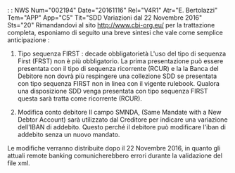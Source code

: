  :  : NWS Num="002194" Date="20161116" Rel="V4R1" Atr="E. Bertolazzi" Tem="APP" App="C5" Tit="SDD Variazioni dal 22 Novembre 2016" Sts="20"
Rimandandovi al sito http://www.cbi-org.eu/ per la trattazione completa, esponiamo di seguito una breve sintesi che vale come semplice anticipazione : 

1) Tipo sequenza FIRST :  decade obbligatorietà
   L'uso del tipo di sequenza First (FRST) non è più obbligatorio.
   La prima presentazione può essere presentata con il tipo di sequenza ricorrente (RCUR) e la    la Banca del Debitore non dovrà più respingere una collezione SDD  se presentata con tipo    sequenza FIRST non in linea con il vigente rulebook.
   Qualora una disposizione SDD venga presentata con tipo sequenza FIRST questa sarà tratta come    ricorrente (RCUR).

2) Modifica conto debitore
   Il campo SMNDA, (Same Mandate with a New Debtor Account) sarà utilizzato dal Creditore    per indicare una variazione dell'IBAN di addebito.
   Questo perché il debitore può modificare l'iban di addebito senza un nuovo mandato.

Le modifiche verranno distribuite dopo il 22 Novembre 2016, in quanto gli attuali remote banking comunicherebbero errori durante la validazione del file xml.

